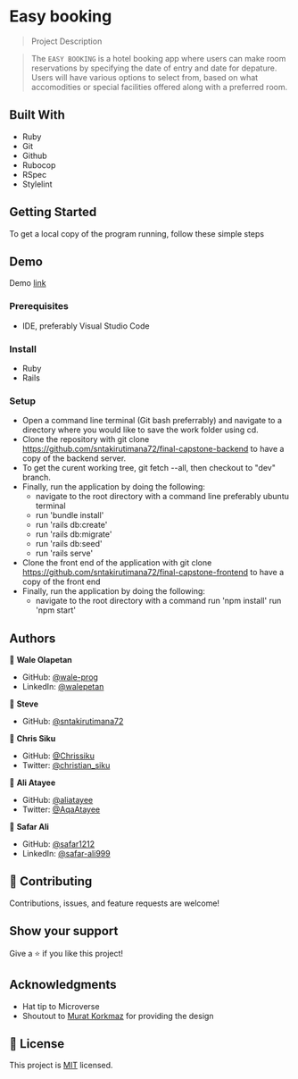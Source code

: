 # Easy booking

> Project Description

> The `EASY BOOKING` is a hotel booking app where users can make room reservations by specifying the date of entry and date for depature. Users will have various options to select from, based on what accomodities or special facilities offered along with a preferred room.

## Built With
- Ruby
- Git
- Github
- Rubocop
- RSpec
- Stylelint


## Getting Started
To get a local copy of the program running, follow these simple steps
## Demo
Demo [link](https://easy-booking12.netlify.app/login)

### Prerequisites
- IDE, preferably Visual Studio Code

### Install
- Ruby
- Rails


### Setup
- Open a command line terminal (Git bash preferrably) and navigate to a directory where you would like to save the work folder using cd.
- Clone the repository with git clone https://github.com/sntakirutimana72/final-capstone-backend to have a copy of the backend server.
- To get the curent working tree, git fetch --all, then checkout to "dev" branch.
- Finally, run the application by doing the following:
  - navigate to the root directory with a command line preferably ubuntu terminal
  - run 'bundle install'
  - run 'rails db:create'
  - run 'rails db:migrate'
  - run 'rails db:seed' 
  - run 'rails serve'
- Clone the front end of the application with git clone https://github.com/sntakirutimana72/final-capstone-frontend to have a copy of the front end
- Finally, run the application by doing the following:
  - navigate to the root directory with a command
  run 'npm install'
  run 'npm start'

## Authors

👤 **Wale Olapetan**

- GitHub: [@wale-prog](https://github.com/wale-prog)
- LinkedIn: [@walepetan](https://www.linkedin.com/in/walepetan/)

👤 **Steve**
- GitHub: [@sntakirutimana72](https://github.com/sntakirutimana72i)

👤 **Chris Siku**

- GitHub: [@Chrissiku](https://github.com/Chrissiku)
- Twitter: [@christian_siku](https://twitter.com/christian_siku)


👤 **Ali Atayee**

- GitHub: [@aliatayee](https://github.com/aliatayee)
- Twitter: [@AqaAtayee](https://twitter.com/AqaAtayee)

👤 **Safar Ali**

- GitHub: [@safar1212](https://github.com/safar1212)
- LinkedIn: [@safar-ali999](https://www.linkedin.com/in/safar-ali999/)


## 🤝 Contributing

Contributions, issues, and feature requests are welcome!


## Show your support

Give a ⭐️ if you like this project!

## Acknowledgments

- Hat tip to Microverse
- Shoutout to [Murat Korkmaz](https://www.behance.net/muratk) for providing the design

## 📝 License

This project is [MIT](./LICENSE) licensed.
